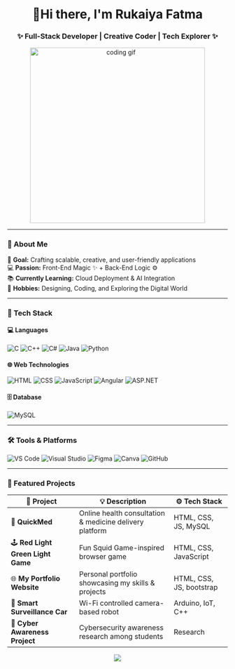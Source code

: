 <!-- 💜 Welcome to My GitHub Profile -->

<h1 align="center"> 👋Hi there, I'm Rukaiya Fatma </h1>
<h3 align="center">✨ Full-Stack Developer | Creative Coder | Tech Explorer ✨</h3>

<p align="center">
  <img src="https://media.giphy.com/media/qgQUggAC3Pfv687qPC/giphy.gif" width="400" alt="coding gif">
</p>

---

### 🌸 About Me  
💫 **Goal:** Crafting scalable, creative, and user-friendly applications  
💻 **Passion:** Front-End Magic ✨ + Back-End Logic ⚙️  
📚 **Currently Learning:** Cloud Deployment & AI Integration  
🎨 **Hobbies:** Designing, Coding, and Exploring the Digital World  

---

### 🧠 Tech Stack  

#### 💻 **Languages**
![C](https://img.shields.io/badge/C-6A0DAD?style=for-the-badge&logo=c&logoColor=white)
![C++](https://img.shields.io/badge/C++-8E44AD?style=for-the-badge&logo=cplusplus&logoColor=white)
![C#](https://img.shields.io/badge/C%23-9B59B6?style=for-the-badge&logo=csharp&logoColor=white)
![Java](https://img.shields.io/badge/Java-BA55D3?style=for-the-badge&logo=openjdk&logoColor=white)
![Python](https://img.shields.io/badge/Python-9B59B6?style=for-the-badge&logo=python&logoColor=white)

#### 🌐 **Web Technologies**
![HTML](https://img.shields.io/badge/HTML5-AA00FF?style=for-the-badge&logo=html5&logoColor=white)
![CSS](https://img.shields.io/badge/CSS3-B565E0?style=for-the-badge&logo=css3&logoColor=white)
![JavaScript](https://img.shields.io/badge/JavaScript-DDA0DD?style=for-the-badge&logo=javascript&logoColor=black)
![Angular](https://img.shields.io/badge/Angular-800080?style=for-the-badge&logo=angular&logoColor=white)
![ASP.NET](https://img.shields.io/badge/ASP.NET-9B30FF?style=for-the-badge&logo=dotnet&logoColor=white)

#### 🗄️ **Database**
![MySQL](https://img.shields.io/badge/MySQL-9370DB?style=for-the-badge&logo=mysql&logoColor=white)

---

### 🛠️ Tools & Platforms  
![VS Code](https://img.shields.io/badge/VS_Code-9370DB?style=for-the-badge&logo=visualstudiocode&logoColor=white)
![Visual Studio](https://img.shields.io/badge/Visual_Studio-8A2BE2?style=for-the-badge&logo=visualstudio&logoColor=white)
![Figma](https://img.shields.io/badge/Figma-AA00FF?style=for-the-badge&logo=figma&logoColor=white)
![Canva](https://img.shields.io/badge/Canva-DDA0DD?style=for-the-badge&logo=canva&logoColor=white)
![GitHub](https://img.shields.io/badge/GitHub-4B0082?style=for-the-badge&logo=github&logoColor=white)

---

### 💼 Featured Projects  

| 🌟 Project | 💡 Description | ⚙️ Tech Stack |
|-------------|----------------|----------------|
| 💊 **QuickMed** | Online health consultation & medicine delivery platform | HTML, CSS, JS, MySQL |
| 🕹️ **Red Light Green Light Game** | Fun Squid Game-inspired browser game | HTML, CSS, JavaScript |
| 🌐 **My Portfolio Website** | Personal portfolio showcasing my skills & projects | HTML, CSS, JS, bootstrap|
| 🤖 **Smart Surveillance Car** | Wi-Fi controlled camera-based robot | Arduino, IoT, C++ |
| 🔐 **Cyber Awareness Project** | Cybersecurity awareness research among students |  Research |




<p align="center">
  <img src="https://capsule-render.vercel.app/api?type=waving&color=8A2BE2&height=120&section=footer"/>
</p>

